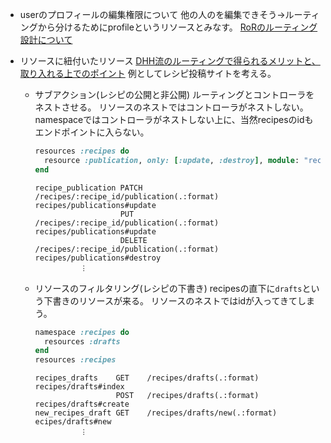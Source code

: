 - userのプロフィールの編集権限について
他の人のを編集できそう→ルーティングから分けるためにprofileというリソースとみなす。
[RoRのルーティング設計について](https://hackmd.io/YOhTmhkvTTO2fgKLsUGNFA?view)

- リソースに紐付いたリソース
[DHH流のルーティングで得られるメリットと、取り入れる上でのポイント](https://tech.kitchhike.com/entry/2017/03/07/190739)
例としてレシピ投稿サイトを考える。
  - サブアクション(レシピの公開と非公開)
    ルーティングとコントローラをネストさせる。
    リソースのネストではコントローラがネストしない。
    namespaceではコントローラがネストしない上に、当然recipesのidもエンドポイントに入らない。
    ```ruby
    resources :recipes do
      resource :publication, only: [:update, :destroy], module: "recipes"
    end
    ```
    ```
    recipe_publication PATCH  /recipes/:recipe_id/publication(.:format)  recipes/publications#update
                       PUT    /recipes/:recipe_id/publication(.:format)  recipes/publications#update
                       DELETE /recipes/:recipe_id/publication(.:format)  recipes/publications#destroy
              ︙
    ```
  - リソースのフィルタリング(レシピの下書き)
    recipesの直下に`drafts`という下書きのリソースが来る。
    リソースのネストではidが入ってきてしまう。
    ```ruby
    namespace :recipes do
      resources :drafts
    end
    resources :recipes
    ```
    ```
    recipes_drafts    GET    /recipes/drafts(.:format)      recipes/drafts#index
                      POST   /recipes/drafts(.:format)      recipes/drafts#create
    new_recipes_draft GET    /recipes/drafts/new(.:format)  ecipes/drafts#new
              ︙
   ```
